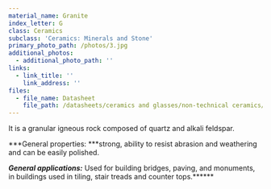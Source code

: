 ```yaml
---
material_name: Granite
index_letter: G
class: Ceramics
subclass: 'Ceramics: Minerals and Stone'
primary_photo_path: /photos/3.jpg
additional_photos:
  - additional_photo_path: ''
links:
  - link_title: ''
    link_address: ''
files:
  - file_name: Datasheet
    file_path: /datasheets/ceramics and glasses/non-technical ceramics/minerals and stone/granite.pdf
---
```


It is a granular igneous rock composed of quartz and alkali feldspar.

***General properties:&nbsp;***strong, ability to resist abrasion and weathering and can be easily polished.

***General applications:***&nbsp;Used for building bridges, paving, and monuments, in buildings used in tiling, stair treads and counter tops.******
